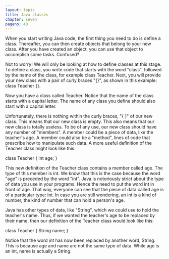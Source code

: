 ```yaml
---
layout: topic
title: Java classes
chapter: seven
pageno: 43
---
```


When you start writing Java code, the first thing you need to do is define a class. Thereafter, you can then create objects that belong to your new class. After you have created an object, you can use that object to accomplish some tasks. Confused?

Not to worry! We will only be looking at how to define classes at this stage. To define a class, you write code that starts with the word "class", followed by the name of the class, for example class Teacher. Next, you will provide your new class with a pair of curly braces "{}", as shown in this example: class Teacher {}.

Now you have a class called Teacher. Notice that the name of the class starts with a capital letter. The name of any class you define should also start with a capital letter.

Unfortunately, there is nothing within the curly braces, "{ }" of our new class. This means that our new class is empty. This also means that our new class is totally useless. To be of any use, our new class should have any number of "members". A member could be a piece of data, like the teacher's age. A member could also be a "method", lines of code that prescribe how to manipulate such data. A more useful definition of the Teacher class might look like this:

class Teacher {
      int age;
}

This new definition of the Teacher class contains a member called age. The type of this member is int. We know that this is the case because the word "age" is preceded by the word "int". Java is notoriously strict about the type of data you use in your programs. Hence the need to put the word int in front of age. That way, everyone can see that the piece of data called age is of a particular type: int. In case you are still wondering, an int is a kind of number, the kind of number that can hold a person's age.

Java has other types of data, like "String", which we could use to hold the teacher's name. Thus, if we wanted the teacher's age to be replaced by their name, then our definition of the Teacher class would look like this:

class Teacher {
      String name;
}

Notice that the word int has now been replaced by another word, String. This is because age and name are not the same type of data. While age is an int, name is actually a String.
